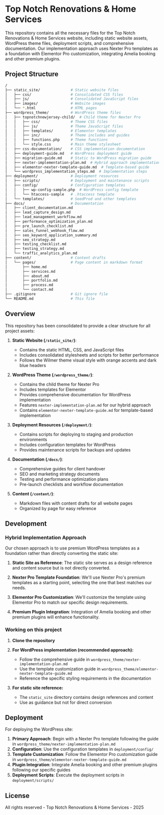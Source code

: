 # Top Notch Renovations & Home Services

This repository contains all the necessary files for the Top Notch Renovations & Home Services website, including static website assets, WordPress theme files, deployment scripts, and comprehensive documentation. Our implementation approach uses Nexter Pro templates as a foundation with Elementor Pro customization, integrating Amelia booking and other premium plugins.

## Project Structure

```bash
/
├── static_site/              # Static website files
│   ├── css/                  # Consolidated CSS files
│   ├── js/                   # Consolidated JavaScript files
│   ├── images/               # Website images
│   └── *.html                # HTML pages
├── wordpress_theme/          # WordPress theme files
│   ├── topnotchnewjersey-child/  # Child theme for Nexter Pro
│   │   ├── css/              # Theme CSS files
│   │   ├── js/               # Theme JavaScript files
│   │   ├── templates/        # Elementor templates
│   │   ├── inc/              # Theme includes and guides
│   │   ├── functions.php     # Theme functions
│   │   └── style.css         # Main theme stylesheet
│   ├── css-documentation/    # CSS implementation documentation
│   ├── deployment-guide.md   # WordPress deployment guide
│   ├── migration-guide.md    # Static to WordPress migration guide
│   ├── nexter-implementation-plan.md  # Hybrid approach implementation plan
│   ├── elementor-nexter-template-guide.md  # Template-based guide
│   └── wordpress_implementation_steps.md  # Implementation steps
├── deployment/               # Deployment resources
│   ├── scripts/              # Deployment and maintenance scripts
│   ├── config/               # Configuration templates
│   │   ├── wp-config-sample.php  # WordPress config template
│   │   └── htaccess-sample   # .htaccess template
│   └── templates/            # SeedProd and other templates
├── docs/                     # Documentation
│   ├── client_documentation.md
│   ├── lead_capture_design.md
│   ├── lead_management_workflow.md
│   ├── performance_optimization_plan.md
│   ├── pre_launch_checklist.md
│   ├── sales_funnel_webhook_flow.md
│   ├── seo_keyword_application_summary.md
│   ├── seo_strategy.md
│   ├── testing_checklist.md
│   ├── testing_strategy.md
│   └── traffic_analytics_plan.md
├── content/                  # Content drafts
│   └── pages/                # Page content in markdown format
│       ├── home.md
│       ├── services.md
│       ├── about.md
│       ├── portfolio.md
│       ├── process.md
│       └── contact.md
├── .gitignore                # Git ignore file
└── README.md                 # This file
```

## Overview

This repository has been consolidated to provide a clear structure for all project assets:

1. **Static Website (`/static_site/`)**:  
   - Contains the static HTML, CSS, and JavaScript files  
   - Includes consolidated stylesheets and scripts for better performance  
   - Follows the Wilmer theme visual style with orange accents and dark blue headers

2. **WordPress Theme (`/wordpress_theme/`)**:  
   - Contains the child theme for Nexter Pro  
   - Includes templates for Elementor  
   - Provides comprehensive documentation for WordPress implementation  
   - Features `nexter-implementation-plan.md` for our hybrid approach  
   - Contains `elementor-nexter-template-guide.md` for template-based implementation

3. **Deployment Resources (`/deployment/`)**:  
   - Contains scripts for deploying to staging and production environments  
   - Includes configuration templates for WordPress  
   - Provides maintenance scripts for backups and updates

4. **Documentation (`/docs/`)**:  
   - Comprehensive guides for client handover  
   - SEO and marketing strategy documents  
   - Testing and performance optimization plans  
   - Pre-launch checklists and workflow documentation

5. **Content (`/content/`)**:  
   - Markdown files with content drafts for all website pages  
   - Organized by page for easy reference

## Development

### Hybrid Implementation Approach

Our chosen approach is to use premium WordPress templates as a foundation rather than directly converting the static site:

1. **Static Site as Reference**: The static site serves as a design reference and content source but is not directly converted.

2. **Nexter Pro Template Foundation**: We'll use Nexter Pro's premium templates as a starting point, selecting the one that best matches our needs.

3. **Elementor Pro Customization**: We'll customize the template using Elementor Pro to match our specific design requirements.

4. **Premium Plugin Integration**: Integration of Amelia booking and other premium plugins will enhance functionality.

### Working on this project

1. **Clone the repository**

2. **For WordPress implementation (recommended approach):**
   - Follow the comprehensive guide in `wordpress_theme/nexter-implementation-plan.md`
   - Use the template customization guide in `wordpress_theme/elementor-nexter-template-guide.md`
   - Reference the specific styling requirements in the documentation

3. **For static site reference:**
   - The `static_site` directory contains design references and content
   - Use as guidance but not for direct conversion

## Deployment

For deploying the WordPress site:

1. **Primary Approach**: Begin with a Nexter Pro template following the guide in `wordpress_theme/nexter-implementation-plan.md`
2. **Configuration**: Use the configuration templates in `deployment/config/`
3. **Template Customization**: Follow the Elementor Pro customization guide in `wordpress_theme/elementor-nexter-template-guide.md`
4. **Plugin Integration**: Integrate Amelia booking and other premium plugins following our specific guides
5. **Deployment Scripts**: Execute the deployment scripts in `deployment/scripts/`

## License

All rights reserved - Top Notch Renovations & Home Services - 2025
